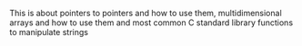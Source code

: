 This is about pointers to pointers and how to use them, multidimensional arrays and how to use them and most common C standard library functions to manipulate strings
